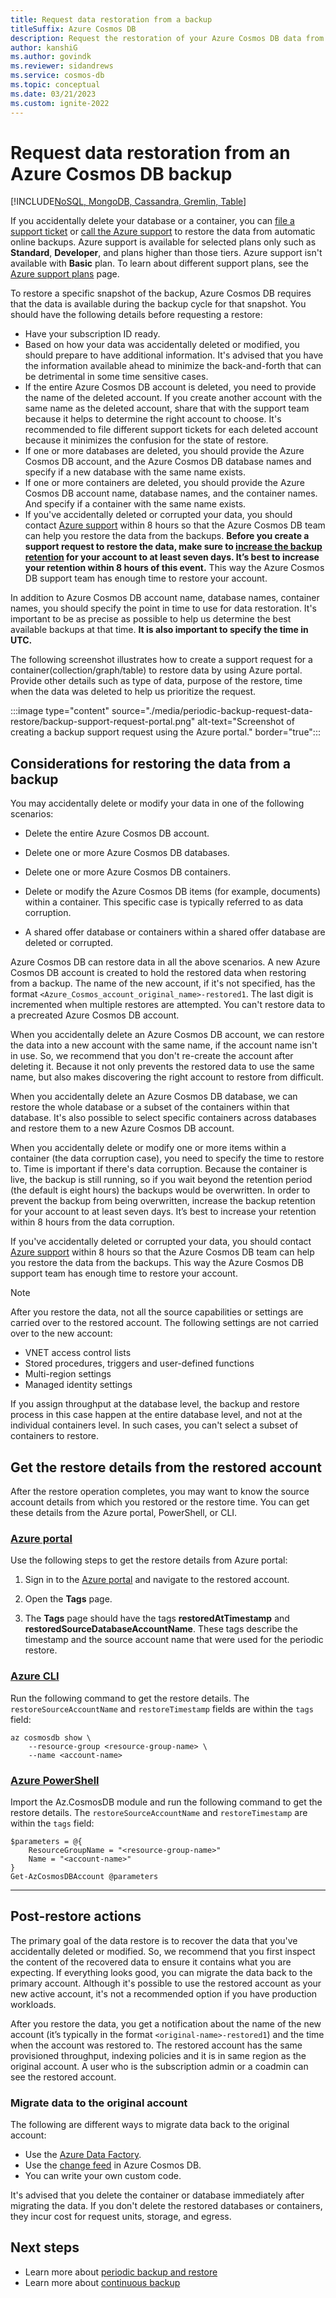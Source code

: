 ```yaml
---
title: Request data restoration from a backup
titleSuffix: Azure Cosmos DB
description: Request the restoration of your Azure Cosmos DB data from a backup if you've lost or accidentally deleted a database or container.
author: kanshiG
ms.author: govindk
ms.reviewer: sidandrews
ms.service: cosmos-db
ms.topic: conceptual
ms.date: 03/21/2023
ms.custom: ignite-2022
---
```


# Request data restoration from an Azure Cosmos DB backup

[!INCLUDE[NoSQL, MongoDB, Cassandra, Gremlin, Table](includes/appliesto-nosql-mongodb-cassandra-gremlin-table.md)]

If you accidentally delete your database or a container, you can [file a support ticket](https://portal.azure.com/?#blade/Microsoft_Azure_Support/HelpAndSupportBlade) or [call the Azure support](https://azure.microsoft.com/support/options/) to restore the data from automatic online backups. Azure support is available for selected plans only such as **Standard**, **Developer**, and plans higher than those tiers. Azure support isn't available with **Basic** plan. To learn about different support plans, see the [Azure support plans](https://azure.microsoft.com/support/plans/) page.

To restore a specific snapshot of the backup, Azure Cosmos DB requires that the data is available during the backup cycle for that snapshot.
You should have the following details before requesting a restore:

- Have your subscription ID ready.
- Based on how your data was accidentally deleted or modified, you should prepare to have additional information. It's advised that you have the information available ahead to minimize the back-and-forth that can be detrimental in some time sensitive cases.
- If the entire Azure Cosmos DB account is deleted, you need to provide the name of the deleted account. If you create another account with the same name as the deleted account, share that with the support team because it helps to determine the right account to choose. It's recommended to file different support tickets for each deleted account because it minimizes the confusion for the state of restore.
- If one or more databases are deleted, you should provide the Azure Cosmos DB account, and the Azure Cosmos DB database names and specify if a new database with the same name exists.
- If one or more containers are deleted, you should provide the Azure Cosmos DB account name, database names, and the container names. And specify if a container with the same name exists.
- If you've accidentally deleted or corrupted your data, you should contact [Azure support](https://azure.microsoft.com/support/options/) within 8 hours so that the Azure Cosmos DB team can help you restore the data from the backups. **Before you create a support request to restore the data, make sure to [increase the backup retention](periodic-backup-modify-interval-retention.md) for your account to at least seven days. It’s best to increase your retention within 8 hours of this event.** This way the Azure Cosmos DB support team has enough time to restore your account.

In addition to Azure Cosmos DB account name, database names, container names, you should specify the point in time to use for data restoration. It's important to be as precise as possible to help us determine the best available backups at that time. **It is also important to specify the time in UTC.**

The following screenshot illustrates how to create a support request for a container(collection/graph/table) to restore data by using Azure portal. Provide other details such as type of data, purpose of the restore, time when the data was deleted to help us prioritize the request.

:::image type="content" source="./media/periodic-backup-request-data-restore/backup-support-request-portal.png" alt-text="Screenshot of creating a backup support request using the Azure portal." border="true":::

## Considerations for restoring the data from a backup

You may accidentally delete or modify your data in one of the following scenarios:  

- Delete the entire Azure Cosmos DB account.

- Delete one or more Azure Cosmos DB databases.

- Delete one or more Azure Cosmos DB containers.

- Delete or modify the Azure Cosmos DB items (for example, documents) within a container. This specific case is typically referred to as data corruption.

- A shared offer database or containers within a shared offer database are deleted or corrupted.

Azure Cosmos DB can restore data in all the above scenarios. A new Azure Cosmos DB account is created to hold the restored data when restoring from a backup. The name of the new account, if it's not specified, has the format `<Azure_Cosmos_account_original_name>-restored1`. The last digit is incremented when multiple restores are attempted. You can't restore data to a precreated Azure Cosmos DB account.

When you accidentally delete an Azure Cosmos DB account, we can restore the data into a new account with the same name, if the account name isn't in use. So, we recommend that you don't re-create the account after deleting it. Because it not only prevents the restored data to use the same name, but also makes discovering the right account to restore from difficult.

When you accidentally delete an Azure Cosmos DB database, we can restore the whole database or a subset of the containers within that database. It's also possible to select specific containers across databases and restore them to a new Azure Cosmos DB account.

When you accidentally delete or modify one or more items within a container (the data corruption case), you need to specify the time to restore to. Time is important if there's data corruption. Because the container is live, the backup is still running, so if you wait beyond the retention period (the default is eight hours) the backups would be overwritten. In order to prevent the backup from being overwritten, increase the backup retention for your account to at least seven days. It’s best to increase your retention within 8 hours from the data corruption.

If you've accidentally deleted or corrupted your data, you should contact [Azure support](https://azure.microsoft.com/support/options/) within 8 hours so that the Azure Cosmos DB team can help you restore the data from the backups. This way the Azure Cosmos DB support team has enough time to restore your account.

> [!NOTE]
> After you restore the data, not all the source capabilities or settings are carried over to the restored account. The following settings are not carried over to the new account:
>
> - VNET access control lists
> - Stored procedures, triggers and user-defined functions
> - Multi-region settings  
> - Managed identity settings
>

If you assign throughput at the database level, the backup and restore process in this case happen at the entire database level, and not at the individual containers level. In such cases, you can't select a subset of containers to restore.

## Get the restore details from the restored account

After the restore operation completes, you may want to know the source account details from which you restored or the restore time. You can get these details from the Azure portal, PowerShell, or CLI.

### [Azure portal](#tab/azure-portal)

Use the following steps to get the restore details from Azure portal:

1. Sign in to the [Azure portal](https://portal.azure.com) and navigate to the restored account.

1. Open the **Tags** page.

1. The **Tags** page should have the tags **restoredAtTimestamp** and **restoredSourceDatabaseAccountName**. These tags describe the timestamp and the source account name that were used for the periodic restore.

### [Azure CLI](#tab/azure-cli)

Run the following command to get the restore details. The `restoreSourceAccountName` and  `restoreTimestamp` fields are within the `tags` field:

```azurecli-interactive
az cosmosdb show \
    --resource-group <resource-group-name> \
    --name <account-name>
```

### [Azure PowerShell](#tab/azure-powershell)

Import the Az.CosmosDB module and run the following command to get the restore details. The `restoreSourceAccountName` and `restoreTimestamp` are within the `tags` field:

```powershell-interactive
$parameters = @{
    ResourceGroupName = "<resource-group-name>"
    Name = "<account-name>"
}
Get-AzCosmosDBAccount @parameters
```

---

## Post-restore actions

The primary goal of the data restore is to recover the data that you've accidentally deleted or modified. So, we recommend that you first inspect the content of the recovered data to ensure it contains what you are expecting. If everything looks good, you can migrate the data back to the primary account. Although it's possible to use the restored account as your new active account, it's not a recommended option if you have production workloads.

After you restore the data, you get a notification about the name of the new account (it’s typically in the format `<original-name>-restored1`) and the time when the account was restored to. The restored account has the same provisioned throughput, indexing policies and it is in same region as the original account. A user who is the subscription admin or a coadmin can see the restored account.

### Migrate data to the original account

The following are different ways to migrate data back to the original account:

- Use the [Azure Data Factory](../data-factory/connector-azure-cosmos-db.md).
- Use the [change feed](change-feed.md) in Azure Cosmos DB.
- You can write your own custom code.

It's advised that you delete the container or database immediately after migrating the data. If you don't delete the restored databases or containers, they incur cost for request units, storage, and egress.

## Next steps

- Learn more about [periodic backup and restore](periodic-backup-restore-introduction.md)
- Learn more about [continuous backup](continuous-backup-restore-introduction.md)
